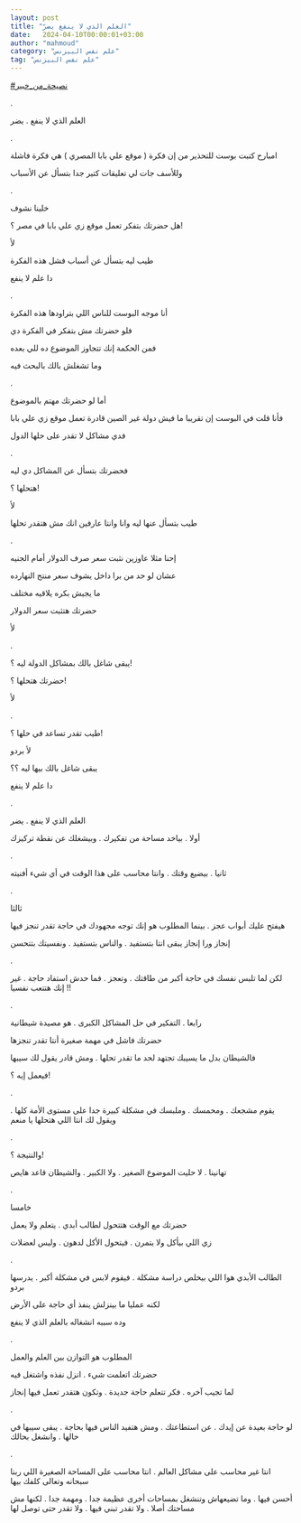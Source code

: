 ```yaml
---
layout: post
title: "العلم الذي لا ينفع يضرّ"
date:   2024-04-10T00:00:01+03:00
author: "mahmoud"
category: "علم نفس البيزنس"
tag: "علم نفس البيزنس"
---
```



[<u>\#نصيحة\_من\_خبير</u>](https://www.facebook.com/hashtag/%D9%86%D8%B5%D9%8A%D8%AD%D8%A9_%D9%85%D9%86_%D8%AE%D8%A8%D9%8A%D8%B1?__eep__=6&__cft__%5b0%5d=AZW8UT7wWFoq_Q7G8Qmd5SGJ2o0hijq0RnUMstCdFa68KIf83k7JIXNF9qlTVqosMAcH_iKyUzi-JAjMppdH0gcZ1KBRE-KHlCjT4DCA1zA_fY5OC0qFjM83yoQpau5bNdLc2STrNdiXJ4HzicuEWWd0zhuQbxkH-ypdUOAQZRkYyg&__tn__=*NK-R)

.

العلم الذي لا ينفع . يضر

.

امبارح كتبت بوست للتحذير من إن فكرة ( موقع علي بابا
المصري ) هي فكرة فاشلة

وللأسف جات لي تعليقات كتير جدا بتسأل عن الأسباب

.

خلينا نشوف

هل حضرتك بتفكر تعمل موقع زي علي بابا في مصر ؟!

لأ

طيب ليه بتسأل عن أسباب فشل هذه الفكرة

دا علم لا ينفع

.

أنا موجه البوست للناس اللي بتراودها هذه الفكرة

فلو حضرتك مش بتفكر في الفكرة دي

فمن الحكمة إنك تتجاوز الموضوع ده للي بعده

وما تشغلش بالك بالبحث فيه

.

أما لو حضرتك مهتم بالموضوع

فأنا قلت في البوست إن تقريبا ما فيش دولة غير الصين قادرة
تعمل موقع زي علي بابا

فدي مشاكل لا تقدر على حلها الدول

.

فحضرتك بتسأل عن المشاكل دي ليه

هتحلها ؟!

لأ

طيب بتسأل عنها ليه وانا وانتا عارفين انك مش هتقدر
تحلها

.

إحنا مثلا عاوزين نثبت سعر صرف الدولار أمام الجنيه

عشان لو حد من برا داخل يشوف سعر منتج النهارده

ما يجيش بكره يلاقيه مختلف

حضرتك هتثبت سعر الدولار

لأ

.

يبقى شاغل بالك بمشاكل الدولة ليه ؟!

حضرتك هتحلها ؟!

لأ

.

طيب تقدر تساعد في حلها ؟!

لأ بردو

يبقى شاغل بالك بيها ليه ؟؟

دا علم لا ينفع

.

العلم الذي لا ينفع . يضر

أولا . بياخد مساحة من تفكيرك . وبيشغلك عن نقطة
تركيزك

.

ثانيا . بيضيع وقتك . وانتا محاسب على هذا الوقت في أي شيء
أفنيته

.

ثالثا

هيفتح عليك أبواب عجز . بينما المطلوب هو إنك توجه مجهودك
في حاجة تقدر تنجز فيها

إنجاز ورا إنجاز يبقى انتا بتستفيد . والناس بتستفيد .
ونفسيتك بتتحسن

.

لكن لما تلبس نفسك في حاجة أكبر من طاقتك . وتعجز . فما
حدش استفاد حاجة . غير إنك هتتعب نفسيا !!

.

رابعا . التفكير في حل المشاكل الكبرى . هو مصيدة
شيطانية

حضرتك فاشل في مهمة صغيرة أنتا تقدر تنجزها

فالشيطان بدل ما يسيبك تجتهد لحد ما تقدر تحلها . ومش قادر
يقول لك سيبها

فيعمل إيه ؟!

.

يقوم مشجعك . ومحمسك . وملبسك في مشكلة كبيرة جدا على
مستوى الأمة كلها . ويقول لك انتا اللي هتحلها يا منعم

.

والنتيجة ؟!

تهانينا . لا حليت الموضوع الصغير . ولا الكبير . والشيطان
قاعد هايص

.

خامسا

حضرتك مع الوقت هتتحول لطالب أبدي . يتعلم ولا يعمل

زي اللي بيأكل ولا يتمرن . فيتحول الأكل لدهون . وليس
لعضلات

.

الطالب الأبدي هوا اللي بيخلص دراسة مشكلة . فيقوم لابس في
مشكلة أكبر . يدرسها بردو

لكنه عمليا ما بينزلش ينفذ أي حاجة على الأرض

وده سببه انشغاله بالعلم الذي لا ينفع

.

المطلوب هو التوازن بين العلم والعمل

حضرتك اتعلمت شيء . انزل نفذه واشتغل فيه

لما تجيب آخره . فكر تتعلم حاجة جديدة . وتكون هتقدر تعمل
فيها إنجاز

.

لو حاجة بعيدة عن إيدك . عن استطاعتك . ومش هتفيد الناس
فيها بحاجة . يبقى سيبها في حالها . وانشغل بحالك

.

انتا غير محاسب على مشاكل العالم . انتا محاسب على المساحة
الصغيرة اللي ربنا سبحانه وتعالى كلفك بيها

أحسن فيها . وما تضيعهاش وتنشغل بمساحات أخرى عظيمة جدا .
ومهمة جدا . لكنها مش مساحتك أصلا . ولا تقدر تبني فيها . ولا تقدر حتى
توصل لها
